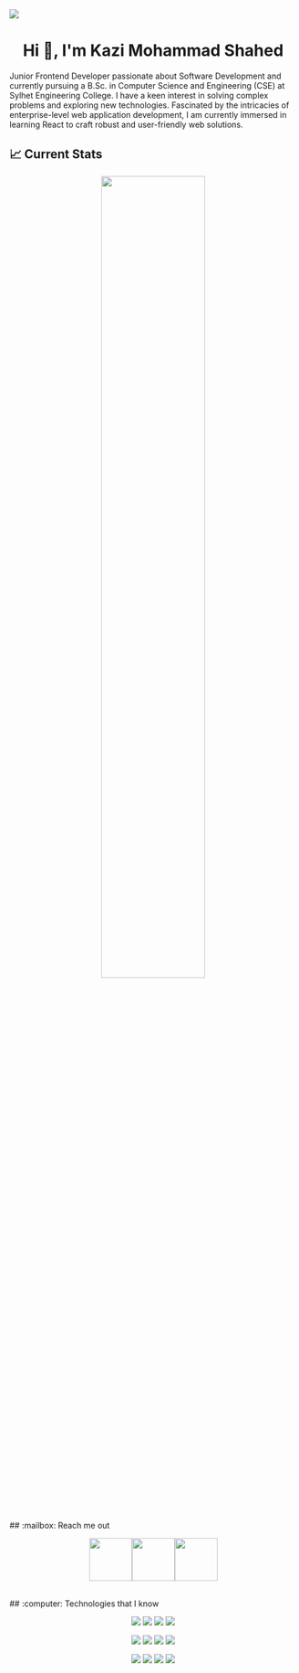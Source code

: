 <img src="https://miro.medium.com/v2/resize:fit:1400/1*WqMpsn9c8JsbbIxIRr50ug.gif">
<h1 align="center">Hi 👋, I'm Kazi Mohammad Shahed</h1>
<!-- <h3 align="center">A passionate Frontend Developer</h3> -->
<p>Junior Frontend Developer passionate about Software Development and currently pursuing a B.Sc. in Computer Science and Engineering (CSE) at Sylhet Engineering College. I have a keen interest in solving complex problems and exploring new technologies. Fascinated by the intricacies of enterprise-level web application development, I am currently immersed in learning React to craft robust and user-friendly web solutions.</p>

<!-- <p align="left"> <img src="https://komarev.com/ghpvc/?username=sha-hed&label=Profile%20views&color=0e75b6&style=flat" alt="sha-hed" /> </p> -->
## :chart_with_upwards_trend: Current Stats

<p align="center">
  <img width="60%" src="https://github-readme-streak-stats.herokuapp.com?user=Sha-hed&theme=react&hide_border=true&background=0D1117&stroke=0D1117&fire=FF1CF7&sideLabels=00F0FF&currStreakNum=FF1CF7&ring=FF1CF7&currStreakLabel=FF1CF7&sideNums=00F0FF" />
</p>
## :mailbox: Reach me out

<br />

[<p align="center"><img height="75" src="https://github.com/mir-hussain/mir-hussain/blob/main/images/icons/Linkedin.png">](https://www.linkedin.com/in/kazimdshahed/)[<img height="75" src="https://github.com/mir-hussain/mir-hussain/blob/main/images/icons/Facebook.png">](https://www.facebook.com/kazi.m.shahed.3/)<img height="75" src="https://github.com/mir-hussain/mir-hussain/blob/main/images/icons/Twitter.png"> </p>

<br />
## :computer: Technologies that I know
<br>
<p align="center">
<img src="https://github.com/mir-hussain/mir-hussain/blob/main/images/icons/JavaScript.png"/>
<img src="https://github.com/mir-hussain/mir-hussain/blob/main/images/icons/python.png"/>
<img src="https://github.com/mir-hussain/mir-hussain/blob/main/images/icons/c.png"/>
<img src="https://github.com/mir-hussain/mir-hussain/blob/main/images/icons/cpp.png"/>
</p>
<p align="center">
<img src="https://github.com/mir-hussain/mir-hussain/blob/main/images/icons/HTML.png"/>
<img src="https://github.com/mir-hussain/mir-hussain/blob/main/images/icons/css.png"/>
<img src="https://github.com/mir-hussain/mir-hussain/blob/main/images/icons/react.png"/>
<img src="https://github.com/mir-hussain/mir-hussain/blob/main/images/icons/tailwind.png"/>
</p>
<p align="center">
<img src="https://github.com/mir-hussain/mir-hussain/blob/main/images/icons/firebase.png"/>
<img src="https://github.com/mir-hussain/mir-hussain/blob/main/images/icons/node.png"/>
<img src="https://github.com/mir-hussain/mir-hussain/blob/main/images/icons/express.png"/>
<img src="https://github.com/mir-hussain/mir-hussain/blob/main/images/icons/mongo.png"/>
</p><br/>
